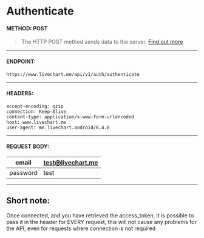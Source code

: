 # Authenticate

#### METHOD: POST
> The HTTP POST method sends data to the server. [Find out more](https://developer.mozilla.org/en-US/docs/Web/HTTP/Methods/POST)

___

#### ENDPOINT:
` https://www.livechart.me/api/v1/auth/authenticate `

___

#### HEADERS:

```http
accept-encoding: gzip
connection: Keep-Alive
content-type: application/x-www-form-urlencoded
host: www.livechart.me
user-agent: me.livechart.android/6.4.8
```

___

#### REQUEST BODY:

| email | test@livechart.me |
|---|---|
| password | test |


___

## Short note:

Once connected, and you have retrieved the access_token, it is possible to pass it in the header for EVERY request, this will not cause any problems for the API, even for requests where connection is not required